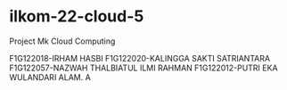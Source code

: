 # ilkom-22-cloud-5
Project Mk Cloud Computing 

F1G122018-IRHAM HASBI
F1G122020-KALINGGA SAKTI SATRIANTARA
F1G122057-NAZWAH THALBIATUL ILMI RAHMAN
F1G122012-PUTRI EKA WULANDARI ALAM. A 
